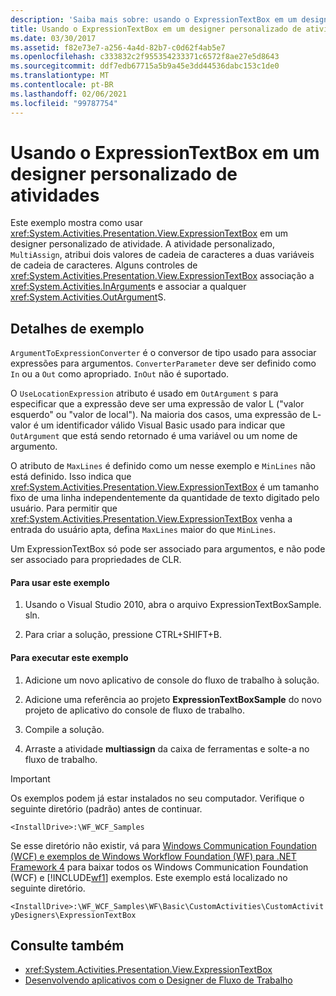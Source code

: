 ```yaml
---
description: 'Saiba mais sobre: usando o ExpressionTextBox em um designer de atividade personalizado'
title: Usando o ExpressionTextBox em um designer personalizado de atividades
ms.date: 03/30/2017
ms.assetid: f82e73e7-a256-4a4d-82b7-c0d62f4ab5e7
ms.openlocfilehash: c333832c2f955354233371c6572f8ae27e5d8643
ms.sourcegitcommit: ddf7edb67715a5b9a45e3dd44536dabc153c1de0
ms.translationtype: MT
ms.contentlocale: pt-BR
ms.lasthandoff: 02/06/2021
ms.locfileid: "99787754"
---
```

# <a name="using-the-expressiontextbox-in-a-custom-activity-designer"></a>Usando o ExpressionTextBox em um designer personalizado de atividades

Este exemplo mostra como usar <xref:System.Activities.Presentation.View.ExpressionTextBox> em um designer personalizado de atividade. A atividade personalizado, `MultiAssign`, atribui dois valores de cadeia de caracteres a duas variáveis de cadeia de caracteres. Alguns controles de <xref:System.Activities.Presentation.View.ExpressionTextBox> associação a <xref:System.Activities.InArgument>s e associar a qualquer <xref:System.Activities.OutArgument>S.

## <a name="sample-details"></a>Detalhes de exemplo

 `ArgumentToExpressionConverter` é o conversor de tipo usado para associar expressões para argumentos. `ConverterParameter` deve ser definido como `In` ou a `Out` como apropriado. `InOut` não é suportado.

 O `UseLocationExpression` atributo é usado em `OutArgument` s para especificar que a expressão deve ser uma expressão de valor L ("valor esquerdo" ou "valor de local"). Na maioria dos casos, uma expressão de L- valor é um identificador válido Visual Basic usado para indicar que `OutArgument` que está sendo retornado é uma variável ou um nome de argumento.

 O atributo de `MaxLines` é definido como um nesse exemplo e `MinLines` não está definido. Isso indica que <xref:System.Activities.Presentation.View.ExpressionTextBox> é um tamanho fixo de uma linha independentemente da quantidade de texto digitado pelo usuário. Para permitir que <xref:System.Activities.Presentation.View.ExpressionTextBox> venha a entrada do usuário apta, defina `MaxLines` maior do que `MinLines`.

 Um ExpressionTextBox só pode ser associado para argumentos, e não pode ser associado para propriedades de CLR.

#### <a name="to-use-this-sample"></a>Para usar este exemplo

1. Usando o Visual Studio 2010, abra o arquivo ExpressionTextBoxSample. sln.

2. Para criar a solução, pressione CTRL+SHIFT+B.

#### <a name="to-run-this-sample"></a>Para executar este exemplo

1. Adicione um novo aplicativo de console do fluxo de trabalho à solução.

2. Adicione uma referência ao projeto **ExpressionTextBoxSample** do novo projeto de aplicativo do console de fluxo de trabalho.

3. Compile a solução.

4. Arraste a atividade **multiassign** da caixa de ferramentas e solte-a no fluxo de trabalho.

> [!IMPORTANT]
> Os exemplos podem já estar instalados no seu computador. Verifique o seguinte diretório (padrão) antes de continuar.  
>
> `<InstallDrive>:\WF_WCF_Samples`  
>
> Se esse diretório não existir, vá para [Windows Communication Foundation (WCF) e exemplos de Windows Workflow Foundation (WF) para .NET Framework 4](https://www.microsoft.com/download/details.aspx?id=21459) para baixar todos os Windows Communication Foundation (WCF) e [!INCLUDE[wf1](../../../../includes/wf1-md.md)] exemplos. Este exemplo está localizado no seguinte diretório.  
>
> `<InstallDrive>:\WF_WCF_Samples\WF\Basic\CustomActivities\CustomActivityDesigners\ExpressionTextBox`  
  
## <a name="see-also"></a>Consulte também

- <xref:System.Activities.Presentation.View.ExpressionTextBox>
- [Desenvolvendo aplicativos com o Designer de Fluxo de Trabalho](/visualstudio/workflow-designer/developing-applications-with-the-workflow-designer)
